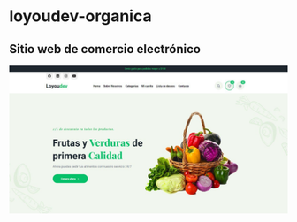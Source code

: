 # loyoudev-organica 

## Sitio web de comercio electrónico

![Imagen del sitio web](./msg-756126733-13408.jpg)